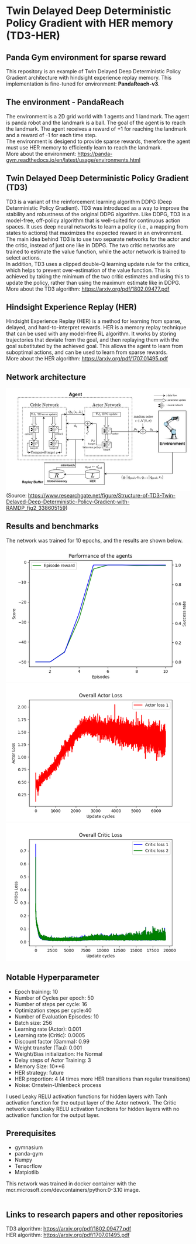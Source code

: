 
# Twin Delayed Deep Deterministic Policy Gradient with HER memory (TD3-HER)

## Panda Gym environment for sparse reward
This repository is an example of Twin Delayed Deep Deterministic Policy Gradient architecture with hindsight experience replay memory. This implementation is fine-tuned for environment: **PandaReach-v3**. <br/>


## The environment - PandaReach
The environment is a 2D grid world with 1 agents and 1 landmark. The agent is panda robot and the landmark is a ball. The goal of the agent is to reach the landmark. The agent receives a reward of +1 for reaching the landmark and a reward of -1 for each time step. <br/>
The environment is desigend to provide sparse rewards, therefore the agent must use HER memory to efficiently learn to reach the landmark. <br/>
More about the environment: https://panda-gym.readthedocs.io/en/latest/usage/environments.html <br/>


## Twin Delayed Deep Deterministic Policy Gradient (TD3)
TD3 is a variant of the reinforcement learning algorithm DDPG (Deep Deterministic Policy Gradient). TD3 was introduced as a way to improve the stability and robustness of the original DDPG algorithm. Like DDPG, TD3 is a model-free, off-policy algorithm that is well-suited for continuous action spaces. It uses deep neural networks to learn a policy (i.e., a mapping from states to actions) that maximizes the expected reward in an environment.<br/>
The main idea behind TD3 is to use two separate networks for the actor and the critic, instead of just one like in DDPG. The two critic networks are trained to estimate the value function, while the actor network is trained to select actions.<br/>
In addition, TD3 uses a clipped double-Q learning update rule for the critics, which helps to prevent over-estimation of the value function. This is achieved by taking the minimum of the two critic estimates and using this to update the policy, rather than using the maximum estimate like in DDPG. <br/>
More about the TD3 algorithm: https://arxiv.org/pdf/1802.09477.pdf<br/>


## Hindsight Experience Replay (HER)
Hindsight Experience Replay (HER) is a method for learning from sparse, delayed, and hard-to-interpret rewards. HER is a memory replay technique that can be used with any model-free RL algorithm. It works by storing trajectories that deviate from the goal, and then replaying them with the goal substituted by the achieved goal. This allows the agent to learn from suboptimal actions, and can be used to learn from sparse rewards. <br/>
More about the HER algorithm: https://arxiv.org/pdf/1707.01495.pdf <br/>

## Network architecture
![](plots/TD3_HER.jpg)<br/>
(Source: https://www.researchgate.net/figure/Structure-of-TD3-Twin-Delayed-Deep-Deterministic-Policy-Gradient-with-RAMDP_fig2_338605159)<br/>

## Results and benchmarks
The network was trained for 10 epochs, and the results are shown below. <br/>
![](plots/TD3_HER_score.png)<br/>
![](plots/TD3_HER_actor.png)<br/>
![](plots/TD3_HER_critics.png)<br/>


## Notable Hyperparameter
- Epoch training: 10
- Number of Cycles per epoch: 50
- Number of steps per cycle: 16
- Optimization steps per cycle:40
- Number of Evaluation Episodes: 10
- Batch size: 256
- Learning rate (Actor): 0.001
- Learning rate (Critic): 0.0005
- Discount factor (Gamma): 0.99
- Weight transfer (Tau): 0.001
- Weight/Bias initialization: He Normal
- Delay steps of Actor Training: 3
- Memory Size: 10**6
- HER strategy: future
- HER proportion: 4 (4 times more HER transitions than regular transitions)
- Noise: Ornstein-Uhlenbeck process

I used Leaky RELU activation functions for hidden layers with Tanh activation function for the output layer of the Actor network. The Critic network uses Leaky RELU activation functions for hidden layers with no activation function for the output layer. <br/>

## Prerequisites
* gymnasium
* panda-gym 
* Numpy
* Tensorflow
* Matplotlib

This network was trained in docker container with the mcr.microsoft.com/devcontainers/python:0-3.10 image. <br/> 
<br/>

## Links to research papers and other repositories
TD3 algorithm: https://arxiv.org/pdf/1802.09477.pdf <br/>
HER algorithm: https://arxiv.org/pdf/1707.01495.pdf <br/>
